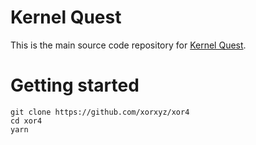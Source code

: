 # Kernel Quest

This is the main source code repository for [Kernel Quest](https://kernel.quest).

# Getting started

```
git clone https://github.com/xorxyz/xor4
cd xor4
yarn
```
